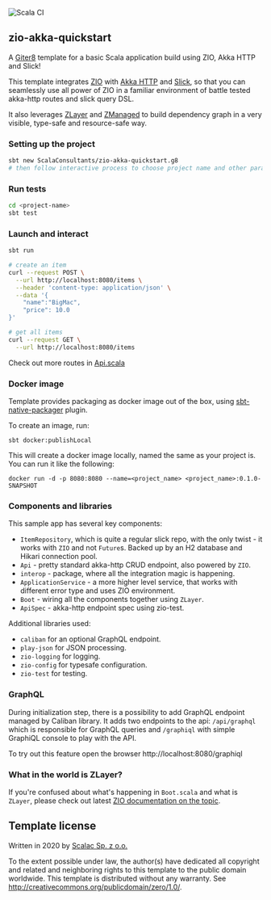 ![Scala CI](https://github.com/ScalaConsultants/zio-akka-quickstart.g8/workflows/Scala%20CI/badge.svg)

## zio-akka-quickstart

A [Giter8][g8] template for a basic Scala application build using ZIO, Akka HTTP and Slick!

This template integrates [ZIO][zio] with [Akka HTTP][akka-http] and [Slick][slick], so that you can seamlessly use all power of ZIO in a familiar environment of battle tested akka-http routes and slick query DSL.

It also leverages [ZLayer][zlayer] and [ZManaged][zmanaged] to build dependency graph in a very visible, type-safe and resource-safe way.

### Setting up the project

```bash
sbt new ScalaConsultants/zio-akka-quickstart.g8
# then follow interactive process to choose project name and other parameters
```

### Run tests

```bash
cd <project-name>
sbt test
```

### Launch and interact

```bash
sbt run

# create an item
curl --request POST \
  --url http://localhost:8080/items \
  --header 'content-type: application/json' \
  --data '{
	"name":"BigMac",
	"price": 10.0
}'

# get all items
curl --request GET \
  --url http://localhost:8080/items
```

Check out more routes in [Api.scala](https://github.com/ScalaConsultants/zio-akka-quickstart.g8/blob/master/src/main/g8/src/main/scala/%24package%24/api/Api.scala)

### Docker image

Template provides packaging as docker image out of the box, using [sbt-native-packager](https://sbt-native-packager.readthedocs.io/en/stable/) plugin.

To create an image, run:
```
sbt docker:publishLocal
```

This will create a docker image locally, named the same as your project is. You can run it like the following:

```
docker run -d -p 8080:8080 --name=<project_name> <project_name>:0.1.0-SNAPSHOT
```

### Components and libraries

This sample app has several key components:

* `ItemRepository`, which is quite a regular slick repo, with the only twist - it works with `ZIO` and not `Future`s. Backed up by an H2 database and Hikari connection pool.
* `Api` - pretty standard akka-http CRUD endpoint, also powered by `ZIO`.
* `interop` - package, where all the integration magic is happening.
* `ApplicationService` - a more higher level service, that works with different error type and uses ZIO environment.
* `Boot` - wiring all the components together using `ZLayer`.
* `ApiSpec` - akka-http endpoint spec using zio-test.

Additional libraries used:

* `caliban` for an optional GraphQL endpoint. 
* `play-json` for JSON processing.
* `zio-logging` for logging.
* `zio-config` for typesafe configuration.
* `zio-test` for testing.

### GraphQL

During initialization step, there is a possibility to add GraphQL endpoint managed by Caliban library. 
It adds two endpoints to the api: `/api/graphql` which is responsible for GraphQL queries and `/graphiql` with simple 
GraphiQL console to play with the API.

To try out this feature open the browser http://localhost:8080/graphiql

### What in the world is ZLayer?

If you're confused about what's happening in `Boot.scala` and what is `ZLayer`, please check out latest [ZIO documentation on the topic](https://zio.dev/docs/howto/howto_use_layers).

Template license
----------------
Written in 2020 by [Scalac Sp. z o.o.](https://scalac.io/?utm_source=scalac_github&utm_campaign=scalac1&utm_medium=web)

To the extent possible under law, the author(s) have dedicated all copyright and related
and neighboring rights to this template to the public domain worldwide.
This template is distributed without any warranty. See <http://creativecommons.org/publicdomain/zero/1.0/>.

[g8]: http://www.foundweekends.org/giter8/
[scalac]: https://scalac.io/
[zio]: https://zio.dev/
[akka-http]: https://doc.akka.io/docs/akka-http/current/index.html
[slick]: https://scala-slick.org/
[zlayer]: https://zio.dev/docs/howto/howto_use_layers#unleash-zio-environment-with-zlayer
[zmanaged]: https://zio.dev/docs/datatypes/datatypes_managed#managed-with-zio-environment
